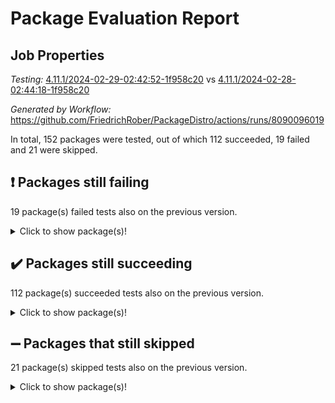 # Package Evaluation Report

## Job Properties

*Testing:* [4.11.1/2024-02-29-02:42:52-1f958c20](https://github.com/FriedrichRober/PackageDistro/blob/data/reports/4.11.1/2024-02-29-02:42:52-1f958c20) vs [4.11.1/2024-02-28-02:44:18-1f958c20](https://github.com/FriedrichRober/PackageDistro/blob/data/reports/4.11.1/2024-02-28-02:44:18-1f958c20)

*Generated by Workflow:* https://github.com/FriedrichRober/PackageDistro/actions/runs/8090096019

In total, 152 packages were tested, out of which 112 succeeded, 19 failed and 21 were skipped.

## :exclamation: Packages still failing

19 package(s) failed tests also on the previous version.<details> <summary>Click to show package(s)!</summary>

- atlasrep 2.1.2 <br>
- ctbllib 1.3.3 <br>
- cubefree 1.19 <br>
- cvec 2.7.5 <br>
- fining 1.4.1 <br>
- francy 1.2.4 <br>
- grpconst 2.6.2 <br>
- guarana 0.96.3 <br>
- hap 1.38 <br>
- irredsol 1.4.3 <br>
- normalizinterface 1.3.2 <br>
- orb 4.8.4 <br>
- packagemanager 1.2 <br>
- recog 1.3.2 <br>
- singular 2020.12.18 <br>
- transgrp 3.6.1 <br>
- unitlib 4.0.0 <br>
- wedderga 4.10.1 <br>
- yangbaxter 0.9.0 <br>
</details>

## :heavy_check_mark: Packages still succeeding

112 package(s) succeeded tests also on the previous version.<details> <summary>Click to show package(s)!</summary>

- ace 5.4 <br>
- aclib 1.3.2 <br>
- agt 0.2 <br>
- alnuth 3.2.0 <br>
- anupq 3.2.6 <br>
- autodoc 2022.03.10 <br>
- automata 1.15 <br>
- automgrp 1.3.2 <br>
- autpgrp 1.10.2 <br>
- cap 2022.03-08 <br>
- caratinterface 2.3.3 <br>
- cddinterface 2020.06.24 <br>
- circle 1.6.4 <br>
- cohomolo 1.6.10 <br>
- congruence 1.2.3 <br>
- crime 1.6 <br>
- crisp 1.4.5 <br>
- crypting 0.10 <br>
- cryst 4.1.24 <br>
- crystcat 1.1.9 <br>
- curlinterface 2.2.2 <br>
- datastructures 0.2.7 <br>
- deepthought 1.0.5 <br>
- design 1.7 <br>
- difsets 2.3.1 <br>
- digraphs 1.5.2 <br>
- edim 1.3.5 <br>
- example 4.3.0 <br>
- factint 1.6.3 <br>
- ferret 1.0.7 <br>
- fga 1.4.0 <br>
- float 1.0.3 <br>
- format 1.4.3 <br>
- forms 1.2.7 <br>
- fplsa 1.2.5 <br>
- fr 2.4.8 <br>
- fwtree 1.3 <br>
- gbnp 1.0.5 <br>
- generalizedmorphismsforcap 2022.03-03 <br>
- genss 1.6.6 <br>
- gradedringforhomalg 2022.03-01 <br>
- grape 4.8.5 <br>
- groupoids 1.69 <br>
- guava 3.15 <br>
- hapcryst 0.1.14 <br>
- hecke 1.5.3 <br>
- help 3.5 <br>
- idrel 2.43 <br>
- images 1.3.1 <br>
- intpic 0.2.4 <br>
- io 4.7.2 <br>
- json 2.1.0 <br>
- jupyterkernel 1.4.1 <br>
- jupyterviz 1.5.1 <br>
- kan 1.34 <br>
- kbmag 1.5.9 <br>
- laguna 3.9.4 <br>
- liealgdb 2.2.1 <br>
- liepring 1.9.2 <br>
- liering 2.4.2 <br>
- linearalgebraforcap 2022.03-06 <br>
- loops 3.4.1 <br>
- lpres 1.0.3 <br>
- majoranaalgebras 1.4 <br>
- mapclass 1.4.5 <br>
- matgrp 0.64 <br>
- modisom 2.5.1 <br>
- modulepresentationsforcap 2022.03-02 <br>
- monoidalcategories 2022.03-02 <br>
- nconvex 2020.11-04 <br>
- nilmat 1.4.1 <br>
- nock 1.5 <br>
- nq 2.5.8 <br>
- numericalsgps 1.3.0 <br>
- openmath 11.5.0 <br>
- patternclass 2.4.2 <br>
- permut 2.0.4 <br>
- polenta 1.3.10 <br>
- polymaking 0.8.6 <br>
- primgrp 3.4.1 <br>
- profiling 2.5.0 <br>
- qpa 1.33 <br>
- quagroup 1.8.3 <br>
- radiroot 2.9 <br>
- rcwa 4.6.4 <br>
- rds 1.8 <br>
- repndecomp 1.2.1 <br>
- repsn 3.1.0 <br>
- resclasses 4.7.2 <br>
- scscp 2.3.1 <br>
- semigroups 4.0.0 <br>
- sglppow 2.1 <br>
- sgpviz 0.999.5 <br>
- simpcomp 2.1.14 <br>
- sla 1.5.3 <br>
- smallgrp 1.4.2 <br>
- smallsemi 0.6.13 <br>
- sonata 2.9.3 <br>
- sophus 1.25 <br>
- spinsym 1.5.2 <br>
- symbcompcc 1.3.2 <br>
- thelma 1.3 <br>
- tomlib 1.2.9 <br>
- toric 1.9.5 <br>
- ugaly 4.0.2 <br>
- unipot 1.5 <br>
- utils 0.72 <br>
- uuid 0.7 <br>
- walrus 0.9991 <br>
- xmod 2.86 <br>
- xmodalg 1.18 <br>
- zeromqinterface 0.13 <br>
</details>

## :heavy_minus_sign: Packages that still skipped

21 package(s) skipped tests also on the previous version.<details> <summary>Click to show package(s)!</summary>

- 4ti2interface 2022.03-01 <br>
- browse 1.8.14 <br>
- corelg 1.55 <br>
- examplesforhomalg 2022.03-01 <br>
- gapdoc 1.6.5 <br>
- gauss 2022.03-01 <br>
- gaussforhomalg 2022.03-01 <br>
- gradedmodules 2022.03-01 <br>
- homalg 2022.03-01 <br>
- homalgtocas 2022.03-01 <br>
- io_forhomalg 2022.03-01 <br>
- itc 1.5.1 <br>
- localizeringforhomalg 2022.03-01 <br>
- matricesforhomalg 2022.03-02 <br>
- modules 2022.03-01 <br>
- polycyclic 2.16 <br>
- ringsforhomalg 2022.03-01 <br>
- sco 2022.03-01 <br>
- toolsforhomalg 2022.03-01 <br>
- toricvarieties 2022.03.23 <br>
- xgap 4.31 <br>
</details>

